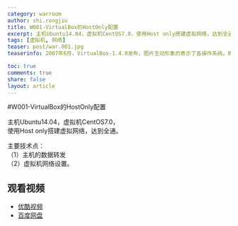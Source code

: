 ```yaml
---
category: warroom
author: shi.rongjiu
title: W001-VirtualBox的HostOnly配置
excerpt: 主机Ubuntu14.04，虚拟机CentOS7.0，使用Host only搭建虚拟网络，达到全通。
tags: [虚拟机, 网络]
teaser: post/war.001.jpg
teaserinfo: 2007年6月，VirtualBox-1.4.0发布，图片生动形象的表示了各操作系统。狮友眼力如何？

toc: true
comments: true
share: false
layout: article
---
```


#W001-VirtualBox的HostOnly配置

主机Ubuntu14.04，虚拟机CentOS7.0，  
使用Host only搭建虚拟网络，达到全通。

主要技术点：  
（1）主机的数据转发  
（2）虚拟机网络设置。

## 观看视频

  * [优酷视频](http://v.youku.com/v_show/id_XNzQ4MjA4ODQ0.html)  
  * [百度网盘](http://pan.baidu.com/share/link?shareid=4181410589&uk=1380913564&fid=1002031584209739)  
